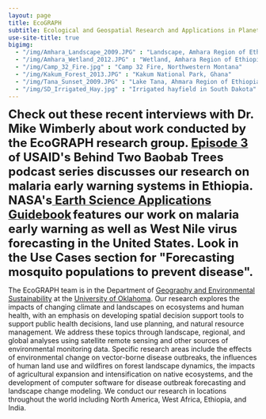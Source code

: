 ```yaml
---
layout: page
title: EcoGRAPH
subtitle: Ecological and Geospatial Research and Applications in Planetary Health
use-site-title: true
bigimg: 
  - "/img/Amhara_Landscape_2009.JPG" : "Landscape, Amhara Region of Ethiopia"
  - "/img/Amhara_Wetland_2012.JPG" : "Wetland, Amhara Region of Ethiopia"
  - "/img/Camp_32_Fire.jpg" : "Camp 32 Fire, Northwestern Montana"
  - "/img/Kakum_Forest_2013.JPG" : "Kakum National Park, Ghana"
  - "/img/Tana_Sunset_2009.JPG" : "Lake Tana, Ahmara Region of Ethiopia"
  - "/img/SD_Irrigated_Hay.jpg" : "Irrigated hayfield in South Dakota"
---
```


**<font size = "5">Check out these recent interviews with Dr. Mike Wimberly about work conducted by the EcoGRAPH research group. </font>[<font size = "5">Episode 3</font>](https://www.usaid.gov/e-learning/global-health/between-two-baobab-trees/#/lessons/kXRl_2ev2hzzhHNekUpiqfQsdQ3w58jV) <font size = "5">of USAID's Behind Two Baobab Trees podcast series discusses our research on malaria early warning systems in Ethiopia. NASA's</font>[<font size = "5"> Earth Science Applications Guidebook</font>](https://appliedsciences.nasa.gov/guidebook/) <font size = "5">features our work on malaria early warning as well as West Nile virus forecasting in the United States. Look in the Use Cases section for "Forecasting mosquito populations to prevent disease".</font>**

The EcoGRAPH team is in the Department of [Geography and Environmental Sustainability](http://www.ou.edu/ags/geography) at the [University of Oklahoma](http://www.ou.edu/). Our research explores the impacts of changing climate and landscapes on ecosystems and human health, with an emphasis on developing spatial decision support tools to support public health decisions, land use planning, and natural resource management. We address these topics through landscape, regional, and global analyses using satellite remote sensing and other sources of environmental monitoring data. Specific research areas include the effects of environmental change on vector-borne disease outbreaks, the influences of human land use and wildfires on forest landscape dynamics, the impacts of agricultural expansion and intensification on native ecosystems, and the development of computer software for disease outbreak forecasting and landscape change modeling. We conduct our research in locations throughout the world including North America, West Africa, Ethiopia, and India. 
